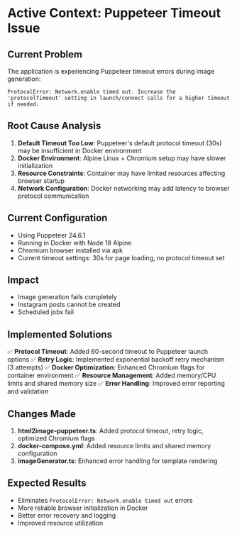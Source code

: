 # Active Context: Puppeteer Timeout Issue

## Current Problem
The application is experiencing Puppeteer timeout errors during image generation:

```
ProtocolError: Network.enable timed out. Increase the 'protocolTimeout' setting in launch/connect calls for a higher timeout if needed.
```

## Root Cause Analysis
1. **Default Timeout Too Low**: Puppeteer's default protocol timeout (30s) may be insufficient in Docker environment
2. **Docker Environment**: Alpine Linux + Chromium setup may have slower initialization
3. **Resource Constraints**: Container may have limited resources affecting browser startup
4. **Network Configuration**: Docker networking may add latency to browser protocol communication

## Current Configuration
- Using Puppeteer 24.6.1
- Running in Docker with Node 18 Alpine
- Chromium browser installed via apk
- Current timeout settings: 30s for page loading, no protocol timeout set

## Impact
- Image generation fails completely
- Instagram posts cannot be created
- Scheduled jobs fail

## Implemented Solutions
✅ **Protocol Timeout**: Added 60-second timeout to Puppeteer launch options
✅ **Retry Logic**: Implemented exponential backoff retry mechanism (3 attempts)
✅ **Docker Optimization**: Enhanced Chromium flags for container environment
✅ **Resource Management**: Added memory/CPU limits and shared memory size
✅ **Error Handling**: Improved error reporting and validation

## Changes Made
1. **html2image-puppeteer.ts**: Added protocol timeout, retry logic, optimized Chromium flags
2. **docker-compose.yml**: Added resource limits and shared memory configuration
3. **imageGenerator.ts**: Enhanced error handling for template rendering

## Expected Results
- Eliminates `ProtocolError: Network.enable timed out` errors
- More reliable browser initialization in Docker
- Better error recovery and logging
- Improved resource utilization 